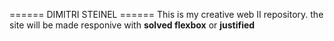 ====== DIMITRI STEINEL ======
This is my creative web II repository.
the site will be made responive with **solved flexbox** or **justified**